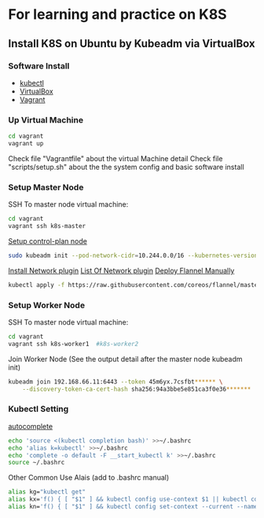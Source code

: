 # For learning and practice on K8S

## Install K8S on Ubuntu by Kubeadm via VirtualBox

### Software Install
- [kubectl](https://kubernetes.io/zh-cn/docs/tasks/tools/#kubectl)
- [VirtualBox](https://www.virtualbox.org/wiki/Downloads)
- [Vagrant](https://www.vagrantup.com/docs/installation)

### Up Virtual Machine
```bash
cd vagrant
vagrant up
```
Check file "Vagrantfile" about the virtual Machine detail
Check file "scripts/setup.sh" about the the system config and basic software install


### Setup Master Node

SSH To master node virtual machine:
```bash
cd vagrant
vagrant ssh k8s-master
```

[Setup control-plan node](https://kubernetes.io/docs/setup/production-environment/tools/kubeadm/create-cluster-kubeadm/#initializing-your-control-plane-node)
```bash
sudo kubeadm init --pod-network-cidr=10.244.0.0/16 --kubernetes-version=1.27.5 --apiserver-advertise-address=192.168.66.11
```

[Install Network plugin](https://kubernetes.io/docs/setup/production-environment/tools/kubeadm/create-cluster-kubeadm/#pod-network)
[List Of Network plugin](https://kubernetes.io/docs/concepts/cluster-administration/addons/#networking-and-network-policy)
[Deploy Flannel Manually](https://github.com/flannel-io/flannel#deploying-flannel-manually)
```bash
kubectl apply -f https://raw.githubusercontent.com/coreos/flannel/master/Documentation/kube-flannel.yml
```

### Setup Worker Node
SSH To master node virtual machine:
```bash
cd vagrant
vagrant ssh k8s-worker1  #k8s-worker2
```
Join Worker Node (See the output detail after the master node kubeadm init)
```bash
kubeadm join 192.168.66.11:6443 --token 45m6yx.7csfbt****** \
	--discovery-token-ca-cert-hash sha256:94a3bbe5e851ca3f0e36*******
```


### Kubectl Setting

[autocomplete](https://kubernetes.io/docs/reference/kubectl/cheatsheet/#bash)
```bash
echo 'source <(kubectl completion bash)' >>~/.bashrc
echo 'alias k=kubectl' >>~/.bashrc
echo 'complete -o default -F __start_kubectl k' >>~/.bashrc
source ~/.bashrc
```

Other Common Use Alais (add to .bashrc manual)
```bash
alias kg="kubectl get"
alias kx='f() { [ "$1" ] && kubectl config use-context $1 || kubectl config get-contexts ; } ; f'
alias kn='f() { [ "$1" ] && kubectl config set-context --current --namespace $1 || kubectl config view --minify | grep namespace | cut -d" " -f6 ; } ; f'
```





